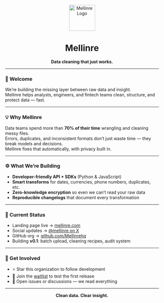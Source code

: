<p align="center">
  <img src="./assets/mellinre-logo.png" alt="Mellinre Logo" width="85" style="vertical-align: middle;"/>
</p>

<h1 align="center">Mellinre</h1>
<p align="center"><b>Data cleaning that just works.</b></p>

---

### 👋 Welcome
We’re building the missing layer between raw data and insight.  
Mellinre helps analysts, engineers, and fintech teams clean, structure, and protect data — fast.

---

### 💡 Why Mellinre
Data teams spend more than **70% of their time** wrangling and cleaning messy files.  
Errors, duplicates, and inconsistent formats don’t just waste time — they break models and decisions.  
Mellinre fixes that automatically, with privacy built in.

---

### ⚙️ What We’re Building
- **Developer-friendly API + SDKs** (Python & JavaScript)  
- **Smart transforms** for dates, currencies, phone numbers, duplicates, etc.  
- **Zero-knowledge encryption** so even we can’t read your raw data  
- **Reproducible changelogs** that document every transformation  

---

### 🚀 Current Status
- Landing page live → [mellinre.com](https://mellinre.com)  
- Social updates → [@mellinre on X](https://x.com/mellinre)  
- GitHub org → [github.com/Mellinrehq](https://github.com/Mellinrehq)  
- Building **v0.1**: batch upload, cleaning recipes, audit system  

---

### 🤝 Get Involved
- ⭐ Star this organization to follow development  
- 🧪 Join the [waitlist](https://mellinre.com) to test the first release  
- 💬 Open issues or discussions — we read everything  

---

<p align="center"><b>Clean data. Clear insight.</b></p>
